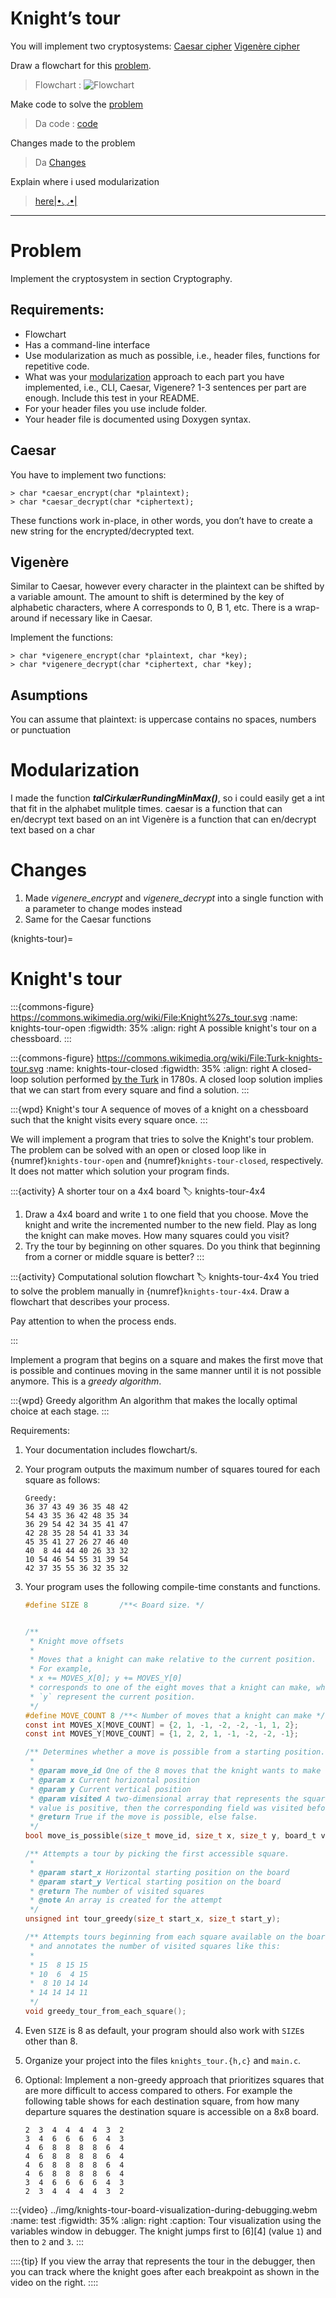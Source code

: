 # Knight’s tour

You will implement two cryptosystems:
    [Caesar cipher](https://en.wikipedia.org/wiki/Caesar_cipher)
    [Vigenère cipher](https://en.wikipedia.org/wiki/Vigen%C3%A8re_cipher)
    

Draw a flowchart for this [problem](#problem).
> Flowchart : ![Flowchart](Crytography_flowchart.png)

Make code to solve the [problem](#problem)
> Da code : [code](.src/main.c)

Changes made to the problem
> Da [Changes](#Changes)

Explain where i used modularization
> [here|•◡•|](#Modularization)
---

# Problem 

Implement the cryptosystem in section Cryptography. 

## Requirements:
- Flowchart
- Has a command-line interface
- Use modularization as much as possible, i.e., header files, functions for repetitive code.
- What was your [modularization](#Modularization) approach to each part you have implemented, i.e., CLI, Caesar, Vigenere? 1-3 sentences per part are enough. Include this test in your README.
- For your header files you use include folder.
- Your header file is documented using Doxygen syntax.


## Caesar
You have to implement two functions:
```
> char *caesar_encrypt(char *plaintext);
> char *caesar_decrypt(char *ciphertext);
```
These functions work in-place, in other words, you don’t have to create a new string for the encrypted/decrypted text.

## Vigenère
Similar to Caesar, however every character in the plaintext can be shifted by a variable amount. The amount to shift is determined by the key of alphabetic characters, where A corresponds to 0, B 1, etc. There is a wrap-around if necessary like in Caesar.

Implement the functions:
```
> char *vigenere_encrypt(char *plaintext, char *key);
> char *vigenere_decrypt(char *ciphertext, char *key);
```
## Asumptions
You can assume that plaintext:
    is uppercase
    contains no spaces, numbers or punctuation

# Modularization
I made the function ***talCirkulærRundingMinMax()***, so i could easily get a int that fit in the alphabet mulitple times. 
caesar is a function that can en/decrypt text based on an int
Vigenère is a function that can en/decrypt text based on a char

# Changes
1. Made *vigenere_encrypt* and *vigenere_decrypt* into a single function with a parameter to change modes instead
2. Same for the Caesar functions

(knights-tour)=
# Knight's tour

:::{commons-figure} https://commons.wikimedia.org/wiki/File:Knight%27s_tour.svg
:name: knights-tour-open
:figwidth: 35%
:align: right
A possible knight's tour on a chessboard.
:::

:::{commons-figure} https://commons.wikimedia.org/wiki/File:Turk-knights-tour.svg
:name: knights-tour-closed
:figwidth: 35%
:align: right
A closed-loop solution performed [by the Turk](https://en.wikipedia.org/wiki/Mechanical_Turk) in 1780s. A closed loop solution implies that we can start from every square and find a solution.
:::


:::{wpd} Knight's tour
A sequence of moves of a knight on a chessboard such that the knight visits every square once.
:::

We will implement a program that tries to solve the Knight's tour problem. The problem can be solved with an open or closed loop like in {numref}`knights-tour-open` and {numref}`knights-tour-closed`, respectively. It does not matter which solution your program finds.

:::{activity} A shorter tour on a 4x4 board
:label: knights-tour-4x4
1. Draw a 4x4 board and write `1` to one field that you choose. Move the knight and write the incremented number to the new field. Play as long the knight can make moves. How many squares could you visit?
1. Try the tour by beginning on other squares. Do you think that beginning from a corner or middle square is better?
:::

:::{activity} Computational solution flowchart
:label: knights-tour-4x4
You tried to solve the problem manually in {numref}`knights-tour-4x4`. Draw a flowchart that describes your process.

Pay attention to when the process ends.
<!-- probably the students will think about a `move_is_possible` function-->
:::

Implement a program that begins on a square and makes the first move that is possible and continues moving in the same manner until it is not possible anymore. This is a *greedy algorithm*.

:::{wpd} Greedy algorithm
An algorithm that makes the locally optimal choice at each stage.
:::

Requirements:
1. Your documentation includes flowchart/s.
1. Your program outputs the maximum number of squares toured for each square as follows:

   ```text
   Greedy:
   36 37 43 49 36 35 48 42 
   54 43 35 36 42 48 35 34 
   36 29 54 42 34 35 41 47 
   42 28 35 28 54 41 33 34 
   45 35 41 27 26 27 46 40 
   40  8 44 44 40 26 33 32 
   10 54 46 54 55 31 39 54 
   42 37 35 55 36 32 35 32
   ```
1. Your program uses the following compile-time constants and functions.

   ```c
   #define SIZE 8       /**< Board size. */
   

   /**
    * Knight move offsets
    *
    * Moves that a knight can make relative to the current position.
    * For example,
    * x += MOVES_X[0]; y += MOVES_Y[0]
    * corresponds to one of the eight moves that a knight can make, where `x` and
    * `y` represent the current position.
    */
   #define MOVE_COUNT 8 /**< Number of moves that a knight can make */
   const int MOVES_X[MOVE_COUNT] = {2, 1, -1, -2, -2, -1, 1, 2};
   const int MOVES_Y[MOVE_COUNT] = {1, 2, 2, 1, -1, -2, -2, -1};

   /** Determines whether a move is possible from a starting position.
    *
    * @param move_id One of the 8 moves that the knight wants to make [0, 7]
    * @param x Current horizontal position
    * @param y Current vertical position
    * @param visited A two-dimensional array that represents the squares. If a
    * value is positive, then the corresponding field was visited before.
    * @return True if the move is possible, else false.
    */
   bool move_is_possible(size_t move_id, size_t x, size_t y, board_t visited);
   
   /** Attempts a tour by picking the first accessible square.
    *
    * @param start_x Horizontal starting position on the board
    * @param start_y Vertical starting position on the board
    * @return The number of visited squares
    * @note An array is created for the attempt
    */
   unsigned int tour_greedy(size_t start_x, size_t start_y);
   
   /** Attempts tours beginning from each square available on the board
    * and annotates the number of visited squares like this:
    *
    * 15  8 15 15 
    * 10  6  4 15 
    *  8 10 14 14 
    * 14 14 14 11 
    */
   void greedy_tour_from_each_square();
   ```
1. Even `SIZE` is 8 as default, your program should also work with `SIZE`s other than 8.
1. Organize your project into the files `knights_tour.{h,c}` and `main.c`.
1. Optional: Implement a non-greedy approach that prioritizes squares that are more difficult to access compared to others. For example the following table shows for each destination square, from how many departure squares the destination square is accessible on a 8x8 board.

   ``` 
   2  3  4  4  4  4  3  2 
   3  4  6  6  6  6  4  3 
   4  6  8  8  8  8  6  4 
   4  6  8  8  8  8  6  4 
   4  6  8  8  8  8  6  4 
   4  6  8  8  8  8  6  4 
   3  4  6  6  6  6  4  3 
   2  3  4  4  4  4  3  2
   ```
   
:::{video} ../img/knights-tour-board-visualization-during-debugging.webm
:name: test
:figwidth: 35%
:align: right
:caption: Tour visualization using the variables window in debugger. The knight jumps first to [6][4] (value `1`) and then to `2` and `3`.
:::

::::{tip}
If you view the array that represents the tour in the debugger, then you can track where the knight goes after each breakpoint as shown in the video on the right.
::::